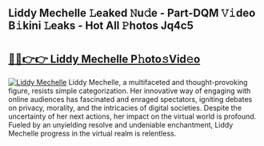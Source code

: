 ## Liddy Mechelle 𝙻eaked 𝙽u𝚍e - Part-DQM 𝚅𝚒deo B𝚒kini 𝙻eaks - Hot All 𝙿hotos Jq4c5

# <h2><a href="http://ld2yl7.urlbe.top/?page=Liddy+Mechelle">🔗🔗👉👉 Liddy Mechelle P𝚑oto𝚜Vid𝚎o</a></h2>

[![Liddy Mechelle](https://i.imgur.com/eBuTRDB.gif)](http://ld2yl7.urlbe.top/?page=Liddy+Mechelle)
Liddy Mechelle, a multifaceted and thought-provoking figure, resists simple categorization. Her innovative way of engaging with online audiences has fascinated and enraged spectators, igniting debates on privacy, morality, and the intricacies of digital societies. Despite the uncertainty of her next actions, her impact on the virtual world is profound. Fueled by an unyielding resolve and undeniable enchantment, Liddy Mechelle progress in the virtual realm is relentless.
